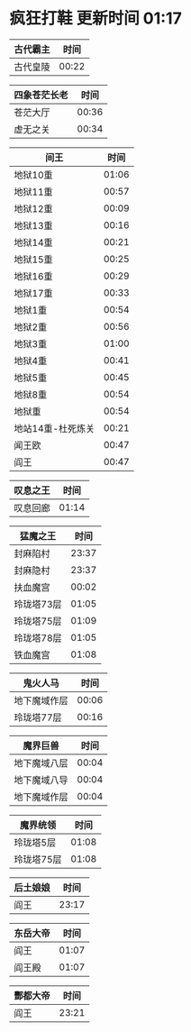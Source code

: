 # 疯狂打鞋 更新时间 01:17

| 古代霸主   | 时间    |
|--------|-------|
| 古代皇陵 | 00:22 |

| 四象苍茫长老   | 时间    |
|--------|-------|
| 苍茫大厅 | 00:36 |
| 虚无之关 | 00:34 |

| 间王   | 时间    |
|--------|-------|
| 地狱10重 | 01:06 |
| 地狱11重 | 00:57 |
| 地狱12重 | 00:09 |
| 地狱13重 | 00:16 |
| 地狱14重 | 00:21 |
| 地狱15重 | 00:25 |
| 地狱16重 | 00:29 |
| 地狱17重 | 00:33 |
| 地狱1重 | 00:54 |
| 地狱2重 | 00:56 |
| 地狱3重 | 01:00 |
| 地狱4重 | 00:41 |
| 地狱5重 | 00:45 |
| 地狱8重 | 00:54 |
| 地狱重 | 00:54 |
| 地站14重-杜死炼关 | 00:21 |
| 闻王欧 | 00:47 |
| 阎王 | 00:47 |

| 叹息之王   | 时间    |
|--------|-------|
| 叹息回廊 | 01:14 |

| 猛魔之王   | 时间    |
|--------|-------|
| 封麻陷村 | 23:37 |
| 封麻隐村 | 23:37 |
| 扶血魔宫 | 00:02 |
| 玲珑塔73层 | 01:05 |
| 玲珑塔75层 | 01:09 |
| 玲珑塔78层 | 01:05 |
| 铁血魔宫 | 01:08 |

| 鬼火人马   | 时间    |
|--------|-------|
| 地下魔域作层 | 00:06 |
| 玲珑塔77层 | 00:16 |

| 魔界巨兽   | 时间    |
|--------|-------|
| 地下魔域八层 | 00:04 |
| 地下魔域八导 | 00:04 |
| 地下魔域作层 | 00:04 |

| 魔界统领   | 时间    |
|--------|-------|
| 玲珑塔5层 | 01:08 |
| 玲珑塔75层 | 01:08 |

| 后土娘娘   | 时间    |
|--------|-------|
| 阎王 | 23:17 |

| 东岳大帝   | 时间    |
|--------|-------|
| 阎王 | 01:07 |
| 阎王殿 | 01:07 |

| 酆都大帝   | 时间    |
|--------|-------|
| 阎王 | 23:21 |